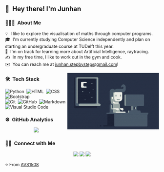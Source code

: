 
## 👋 &nbsp;Hey there! I'm Junhan

### 👨🏻‍💻 &nbsp;About Me

💡 &nbsp;I like to explore the visualisation of maths through computer programs.\
🎓 &nbsp;I'm currently studying Computer Science independently and plan on starting an undergraduate course at TUDelft this year.\
🌱 &nbsp;I'm on track for learning more about Artificial Intelligence, raytracing.\
✍️ &nbsp;In my free time, I like to work out in the gym and cook.\
✉️ &nbsp;You can reach me at junhan.stepbystep@gmail.com!

<img alt="Night Coding" src="https://raw.githubusercontent.com/AVS1508/AVS1508/master/assets/Night-Coding.gif" align="right"/>

### 🛠 &nbsp;Tech Stack

![Python](https://img.shields.io/badge/-Python-333333?style=flat&logo=python)&nbsp;
![HTML](https://img.shields.io/badge/-HTML-333333?style=flat&logo=HTML5)&nbsp;
![CSS](https://img.shields.io/badge/-CSS-333333?style=flat&logo=CSS3&logoColor=1572B6)&nbsp;
![Bootstrap](https://img.shields.io/badge/-Bootstrap-333333?style=flat&logo=bootstrap&logoColor=563D7C)\
![Git](https://img.shields.io/badge/-Git-333333?style=flat&logo=git)&nbsp;
![GitHub](https://img.shields.io/badge/-GitHub-333333?style=flat&logo=github)&nbsp;
![Markdown](https://img.shields.io/badge/-Markdown-333333?style=flat&logo=markdown)\
![Visual Studio Code](https://img.shields.io/badge/-Visual%20Studio%20Code-333333?style=flat&logo=visual-studio-code&logoColor=007ACC)&nbsp;

### ⚙️ &nbsp;GitHub Analytics

<p align="center">
<a href="https://github.com/fusiatique">
  <img height="180em" src="https://github-readme-stats-eight-theta.vercel.app/api?username=fusiatique&show_icons=true&theme=vue-dark&include_all_commits=true&count_private=true" />
</a>
</p>

### 🤝🏻 &nbsp;Connect with Me

<p align="center">
<a href="https://www.linkedin.com/in/junhan-chong-412077217/"><img src="https://img.shields.io/badge/-Junhan%20Chong%20-0077B5?style=flat-square&logo=Linkedin&logoColor=white"/></a>
<a href="mailto:junhan.stepbystep@gmail.com"><img src="https://img.shields.io/badge/-Junhan%20Chong%20-D14836?style=flat-square&logo=Gmail&logoColor=white"/></a>
<a href="https://instagram.com/fusiatique"><img src="https://img.shields.io/badge/-@fusiatique_-E4405F?style=flat-square&logo=Instagram&logoColor=white"/></a>
</p>

⭐️ From [AVS1508](https://github.com/AVS1508)
